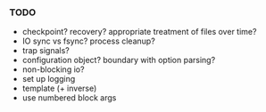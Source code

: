 ### TODO
* checkpoint? recovery? appropriate treatment of files over time?
* IO sync vs fsync? process cleanup?
* trap signals?
* configuration object? boundary with option parsing?
* non-blocking io?
* set up logging
* template (+ inverse)
* use numbered block args
